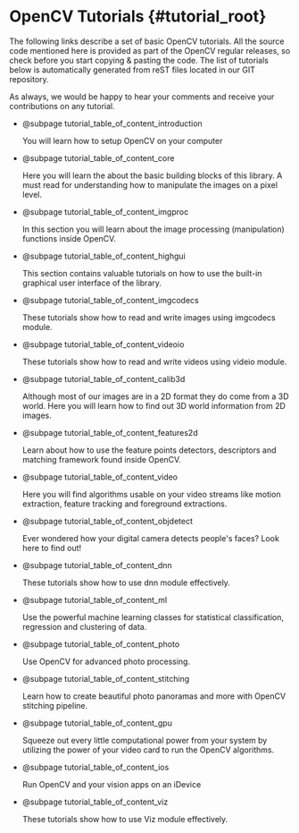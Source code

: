 OpenCV Tutorials {#tutorial_root}
================

The following links describe a set of basic OpenCV tutorials. All the source code mentioned here is
provided as part of the OpenCV regular releases, so check before you start copying & pasting the code.
The list of tutorials below is automatically generated from reST files located in our GIT
repository.

As always, we would be happy to hear your comments and receive your contributions on any tutorial.

-   @subpage tutorial_table_of_content_introduction

    You will learn how to setup OpenCV on your computer

-   @subpage tutorial_table_of_content_core

    Here you will learn
    the about the basic building blocks of this library. A must read for understanding how
    to manipulate the images on a pixel level.

-   @subpage tutorial_table_of_content_imgproc

    In this section
    you will learn about the image processing (manipulation) functions inside OpenCV.

-   @subpage tutorial_table_of_content_highgui

    This section contains valuable tutorials on how to use the
    built-in graphical user interface of the library.

-   @subpage tutorial_table_of_content_imgcodecs

    These tutorials show how to read and write images using imgcodecs module.

-   @subpage tutorial_table_of_content_videoio

    These tutorials show how to read and write videos using videio module.

-   @subpage tutorial_table_of_content_calib3d

    Although
    most of our images are in a 2D format they do come from a 3D world. Here you will learn how to find
    out 3D world information from 2D images.

-   @subpage tutorial_table_of_content_features2d

    Learn about how
    to use the feature points detectors, descriptors and matching framework found inside OpenCV.

-   @subpage tutorial_table_of_content_video

    Here you will find
    algorithms usable on your video streams like motion extraction, feature tracking and
    foreground extractions.

-   @subpage tutorial_table_of_content_objdetect

    Ever wondered
    how your digital camera detects people's faces? Look here to find out!

-   @subpage tutorial_table_of_content_dnn

    These tutorials show how to use dnn module effectively.

-   @subpage tutorial_table_of_content_ml

    Use the powerful
    machine learning classes for statistical classification, regression and clustering of data.

-   @subpage tutorial_table_of_content_photo

    Use OpenCV for
    advanced photo processing.

-   @subpage tutorial_table_of_content_stitching

    Learn how to create beautiful photo panoramas and more with OpenCV stitching pipeline.

-   @subpage tutorial_table_of_content_gpu

    Squeeze out every
    little computational power from your system by utilizing the power of your video card to run the
    OpenCV algorithms.

-   @subpage tutorial_table_of_content_ios

    Run OpenCV and your vision apps on an iDevice

-   @subpage tutorial_table_of_content_viz

    These tutorials show how to use Viz module effectively.
